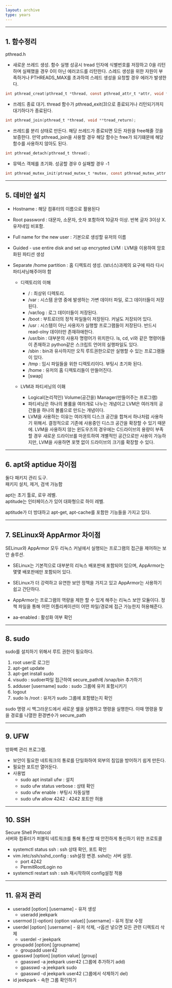 ```yaml
---
layout: archive
type: years
---
```

***

## 1. 함수정리

pthread.h

- 새로운 쓰레드 생성. 함수 실행 성공시 tread 인자에 식별번호를 저장하고 0을 리턴하며 실패했을 경우 0이 아닌 에러코드를 리턴한다. 스레드 생성을 위한 자원이 부족하거나 PTHREADS_MAX를 초과하여 스레드 생성을 요청할 경우 에러가 발생한다.
```c
int pthread_creat(pthread_t *thread, const pthread_attr_t *attr, void *(*start_routine)(void *), void *arg);
```

- 쓰레드 종료 대기. thread 함수가 pthread_exit(3)으로 종료되거나 리턴되기까지 대기하다가 종료된다.
```c
int pthread_join(pthread_t *thread, void **tread_return);
```

- 쓰레드를 분리 상태로 만든다. 해당 쓰레드가 종료되면 모든 자원을 free해줄 것을 보증한다. 만약 pthread_join을 사용할 경우 해당 함수는 free가 되기떄문에 해당함수를 사용하지 않아도 된다.
```c
int pthread_detach(pthread_t thread);
```

- 뮤텍스 객체를 초기화. 성공할 경우 0 실패할 경우 -1
```c
int pthread_mutex_init(ptread_mutex_t *mutex, const pthread_mutex_attr *attr);
```



  
 * * *
 
## 5. 데비안 설치
-  Hostname : 해당 컴퓨터의 이름으로 활용된다
-  Root password : 대문자, 소문자, 숫자 포함하여 10글자 이상. 반복 글자 3이상 X. 유저네임 비포함. 
-  Full name for the new user : 기본으로 생성할 유저의 이름
-  Guided - use entire disk and set up encrypted LVM : LVM을 이용하여 암호화된 파티션 생성
-  Separate /home partition : 홈 디렉토리 생성. (보너스)과제의 요구에 따라 다시 파티셔닝해주어야 함

	* 디렉토리의 이해
		* / : 최상위 디렉토리. 
		* /var : 시스템 운영 중에 발생하는 가변 데이터 파일, 로그 데이터들이 저장된다.
		* /var/log : 로그 데이터들이 저장된다.
		* /boot : 부트로더의 정적 파일들이 저장된다. 커널도 저장되어 있다. 
		* /usr : 시스템이 아닌 사용자가 실행할 프로그램들이 저장된다. 반드시 read-olny 데이터만 존재햐애한다. 
		* /usr/bin : 대부분의 사용자 명령어가 위치한다. ls, cd, vi와 같은 명령어들이 존재하고 python같은 스크립트 언어의 실행파일도 있다. 
		* /sbin : bin과 유사하지만 오직 루트권한으로만 실행할 수 있는 프로그램들이 있다.
		* /tmp : 임시 파일들을 위한 디렉토리이다. 부팅시 초기화 된다.
		* /home : 유저의 홈 디렉토리들이 만들어진다.
		* [swap]
	
	* LVM과 파티셔닝의 이홰
		* Logical(논리적인) Volume(공간을) Manager(만들어주는 프로그램)
		* 파티셔닝은 하나의 볼륨을 여러개로 나누는 개념이고 LVM은 여러개의 공간들을 하나의 볼륨으로 만드는 개념이다.
		* LVM을 사용하는 이유는 여러개의 디스크 공간을 합쳐서 하나처럼 사용하기 위해서. 결정적으로 기존에 사용중인 디스크 공간을 확장할 수 있기 때문에. LVM을 사용하지 않는 윈도우즈의 경우에는 C드라이브의 용량이 부족할 경우 새로운 드라이브를 마운트하여 개별적인 공간으로만 사용이 가능하지만, LVM을 사용하면 포맷 없이 드라이브의 크기를 확장할 수 있다.
  
  
* * *

## 6. apt와 aptidue 차이점
둘다 패키지 관리 도구.  
패키지 설치, 제거, 검색 가능함  
  
apt는 초기 툴로, 로우 레벨.  
aptitude는 인터페이스가 있어 대화형으로 하이 레벨.  
  
aptitude가 더 방대하고 apt-get, apt-cache를 포함한 기능들을 가지고 있다.  

  
* * *

## 7. SELinux와 AppArmor 차이점

SELinux와 AppArmor 모두 리눅스 커널에서 실행되는 프로그램의 접근을 제어하는 보안 솔루션.  
  
- SELinux는 기본적으로 대부분의 리눅스 배포판에 포함되어 있으며, AppArmor는 몇몇 배포판에만 포함되어 있다.
- SELinux가 더 강력하고 유연한 보안 정책을 가지고 있고 AppArmor는 사용하기 쉽고 간단하다.
- AppArmor는 프로그램의 역량을 제한 할 수 있게 해주는 리눅스 보안 모듈이다. 정책 파일을 통해 어떤 어플리케이션이 어떤 파일/경로에 접근 가능한지 허용해준다.

  
- aa-enabled : 활성화 여부 확인

  
* * *

## 8. sudo

sudo를 설치하기 위해서 루트 권한이 필요하다.
1. root user로 로그인
2. apt-get update
3. apt-get install sudo
4. visudo : sudoer파일 접근하여 secure_path에 /snap/bin 추가하기
6. adduser [username] sudo : sudo 그룹에 유저 포함시키기
7. logout
8. sudo ls /root : 유저가 sudo 그룹에 포함됐는지 확인

sudo 명령 시 백그라운드에서 새로운 쉘을 실행하고 명령을 실행한다. 이때 명령을 찾을 경로를 나열한 환경변수가 secure_path

* * *

## 9. UFW

방화벽 관리 프로그램.
- 보안이 필요한 네트워크의 통로를 단일화하여 외부의 침입을 방어하기 쉽게 만든다.
- 필요한 포트만 열어둔다.
- 사용법
	* sudo apt install ufw : 설치
	* sudo ufw status verbose : 상태 확인
	* sudo ufw enable : 부팅시 자동실행
	* sudo ufw allow 4242 : 4242 포트만 허용

* * *

## 10. SSH
Secure Shell Protocol  
서버와 컴퓨터가 퍼블릭 네트워크를 통해 통신할 때 안전하게 통신하기 위한 프로토콜  
- systemctl status ssh : ssh 상태 확인, 포트 확인
- vim /etc/ssh/sshd_config : ssh설정 변경. sshd는 서버 설정.
	* port 4242
	* PermitRootLogin no
- systemctl restart ssh : ssh 재시작하여 config설정 적용

* * *
## 11. 유저 관리
- useradd [option] [username] - 유저 생성
	* useradd jeekpark  
- usermod [(-option) (option value)] [username] - 유저 정보 수정  
- userdel [option] [username] - 유저 삭제, -r옵션 넣으면 모든 관련 디렉토리 삭제  
	* userdel -r jeekpark  
- groupadd [option] [groupname]  
	* groupadd user42  
- gpasswd [option] [option value] [group]  
	* gpasswd -a jeekpark user42 (그룹에 추가하기 add)  
	* gpasswd -a jeekpark sudo
	* gpasswd -d jeekpark user42 (그룹에서 삭제하기 del)
- id jeekpark - 속한 그룹 확인하기
